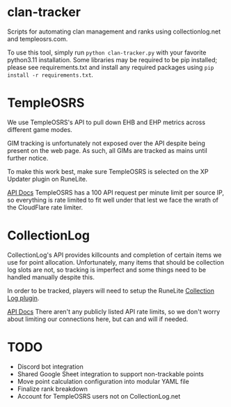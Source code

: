 # clan-tracker
Scripts for automating clan management and ranks using collectionlog.net and templeosrs.com.

To use this tool, simply run `python clan-tracker.py` with your favorite python3.11 installation. Some libraries may be required to be pip installed; please see requirements.txt and install any required packages using `pip install -r requirements.txt`.

# TempleOSRS
We use TempleOSRS's API to pull down EHB and EHP metrics across different game modes.

GIM tracking is unfortunately not exposed over the API despite being present on the web page. As such, all GIMs are tracked as mains until further notice.

To make this work best, make sure TempleOSRS is selected on the XP Updater plugin on RuneLite.

[API Docs](https://templeosrs.com/api_doc.php)
TempleOSRS has a 100 API request per minute limit per source IP, so everything is rate limited to fit well under that lest we face the wrath of the CloudFlare rate limiter.


# CollectionLog
CollectionLog's API provides killcounts and completion of certain items we use for point allocation. Unfortunately, many items that should be collection log slots are not, so tracking is imperfect and some things need to be handled manually despite this.

In order to be tracked, players will need to setup the RuneLite [Collection Log plugin](https://github.com/evansloan/collection-log).

[API Docs](https://docs.collectionlog.net/)
There aren't any publicly listed API rate limits, so we don't worry about limiting our connections here, but can and will if needed.


# TODO
- Discord bot integration
- Shared Google Sheet integration to support non-trackable points
- Move point calculation configuration into modular YAML file
- Finalize rank breakdown
- Account for TempleOSRS users not on CollectionLog.net